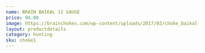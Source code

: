 ```yaml
---
name: BRAIN BAIKAL 12 GAUGE
price: 94.00
image: https://brainchokes.com/wp-content/uploads/2017/02/choke_baikal-400x300.jpg
layout: productdetails
category: hunting
sku: choke1
---
```

